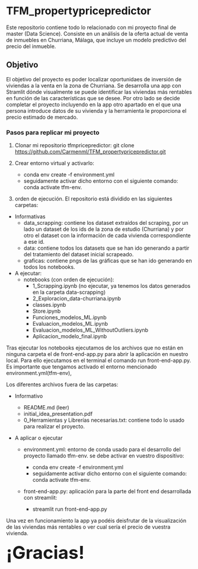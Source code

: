 # TFM_propertypricepredictor 
Este repositorio contiene todo lo relacionado con mi proyecto final de master (Data Science). Consiste en un análisis de la oferta actual de venta de inmuebles en Churriana, Málaga, que incluye un modelo predictivo del precio del inmueble.

## Objetivo

El objetivo del proyecto es poder localizar oportunidaes de inversión de viviendas a la venta en la zona de Churriana. Se desarrolla una app con Stramlit dónde visualmente se puede identificar las viviendas más rentables en función de las características que se desee. Por otro lado se decide completar el proyecto incluyendo en la app otro apartado en el que una persona introduce datos de su vivienda y la herramienta le proporciona el precio estimado de mercado.

### Pasos para replicar mi proyecto

1. Clonar mi repositorio tfmpricepredictor: git clone https://github.com/Carmenml/TFM_propertypricepredictor.git

2. Crear entorno virtual y activarlo:
    * conda env create -f environment.yml 
    * seguidamente activar dicho entorno con el siguiente comando: conda activate tfm-env.

3. orden de ejecución. 
El repositorio está dividido en las siguientes carpetas:

* Informativas
    * data_scrapping: contiene los dataset extraídos del scraping, por un lado un dataset de los ids de la zona de estudio (Churriana) y por otro el dataset con la información de cada vivienda correspondiente a ese id. 
    * data: contiene todos los datasets que se han ido generando a partir del tratamiento del dataset inicial scrapeado.
    * graficas: contiene pngs de las gráficas que se han ido generando en todos los notebooks.
* A ejecutar:
    * notebooks (con orden de ejecución):
        * 1_Scrapping.ipynb (no ejecutar, ya tenemos los datos generados en la carpeta data-scrapping)
        * 2_Exploracion_data-churriana.ipynb
        * classes.ipynb
        * Store.ipynb
        * Funciones_modelos_ML.ipynb
        * Evaluacion_modelos_ML.ipynb
        * Evaluacion_modelos_ML_WithoutOutliers.ipynb
        * Aplicacion_modelo_final.ipynb

Tras ejecutar los notebooks ejecutamos de los archivos que no están en ninguna carpeta el de front-end-app.py para abrir la aplicación en nuestro local. Para ello ejecutamos en el terminal el comando run  front-end-app.py. Es importante que tengamos activado el entorno mencionado environment.yml(tfm-env),

Los diferentes archivos fuera de las carpetas:
* Informativo
    * README.md (leer)
    * initial_idea_presentation.pdf
    * 0_Herramientas y Librerías necesarias.txt: contiene todo lo usado para realizar el proyecto.

* A aplicar o ejecutar
    * environment.yml: entorno de conda usado para el desarrollo del proyecto llamado tfm-env. se debe activar en vuestro dispositivo:
        * conda env create -f environment.yml 
        * seguidamente activar dicho entorno con el siguiente comando: conda activate tfm-env.
        
    * front-end-app.py: aplicación para la parte del front end desarrollada con streamlit:
        * streamlit run front-end-app.py
        
Una vez en funcionamiento la app ya podéis deisfrutar de la visualización de las viviendas más rentables o ver cual sería el precio de vuestra vivienda.


<FONT SIZE= '30px'><strong>¡Gracias!</strong></FONT>